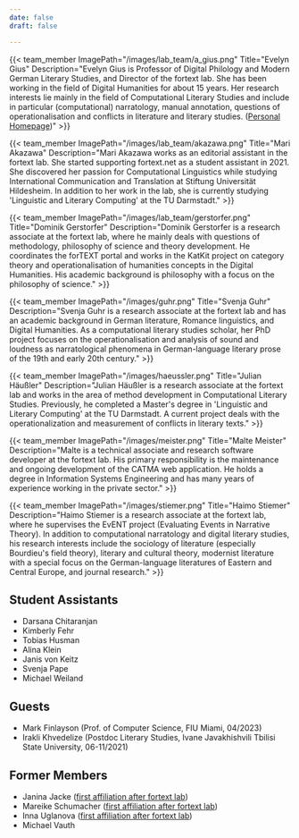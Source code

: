 ```yaml
---
date: false
draft: false

---
```


{{< team_member ImagePath="/images/lab_team/a_gius.png" Title="Evelyn Gius" Description="Evelyn Gius is Professor of Digital Philology and Modern German Literary Studies, and Director of the fortext lab. She has been working in the field of Digital Humanities for about 15 years. Her research interests lie mainly in the field of Computational Literary Studies and include in particular (computational) narratology, manual annotation, questions of operationalisation and conflicts in literature and literary studies. ([Personal Homepage](https://evelyngius.de))" >}}


{{< team_member ImagePath="/images/lab_team/akazawa.png" Title="Mari Akazawa" Description="Mari Akazawa works as an editorial assistant in the fortext lab. She started supporting fortext.net as a student assistant in 2021. She discovered her passion for Computational Linguistics while studying International Communication and Translation at Stiftung Universität Hildesheim. In addition to her work in the lab, she is currently studying 'Linguistic and Literary Computing' at the TU Darmstadt." >}}


{{< team_member ImagePath="/images/lab_team/gerstorfer.png" Title="Dominik Gerstorfer" Description="Dominik Gerstorfer is a research associate at the fortext lab, where he mainly deals with questions of methodology, philosophy of science and theory development. He coordinates the forTEXT portal and works in the KatKit project on category theory and operationalisation of humanities concepts in the Digital Humanities. His academic background is philosophy with a focus on the philosophy of science." >}}


{{< team_member ImagePath="/images/guhr.png" Title="Svenja Guhr" Description="Svenja Guhr is a research associate at the fortext lab and has an academic background in German literature, Romance linguistics, and Digital Humanities. As a computational literary studies scholar, her PhD project focuses on the operationalisation and analysis of sound and loudness as narratological phenomena in German-language literary prose of the 19th and early 20th century." >}}

{{< team_member ImagePath="/images/haeussler.png" Title="Julian Häußler" Description="Julian Häußler is a research associate at the fortext lab and works in the area of method development in Computational Literary Studies. Previously, he completed a Master's degree in 'Linguistic and Literary Computing' at the TU Darmstadt. A current project deals with the operationalization and measurement of conflicts in literary texts." >}}

{{< team_member ImagePath="/images/meister.png" Title="Malte Meister" Description="Malte is a technical associate and research software developer at the fortext lab. His primary responsibility is the maintenance and ongoing development of the CATMA web application. He holds a degree in Information Systems Engineering and has many years of experience working in the private sector." >}}


{{< team_member ImagePath="/images/stiemer.png" Title="Haimo Stiemer" Description="Haimo Stiemer is a research associate at the fortext lab, where he supervises the EvENT project (Evaluating Events in Narrative Theory). In addition to computational narratology and digital literary studies, his research interests include the sociology of literature (especially Bourdieu's field theory), literary and cultural theory, modernist literature with a special focus on the German-language literatures of Eastern and Central Europe, and journal research." >}}



## Student Assistants
- Darsana Chitaranjan
- Kimberly Fehr
- Tobias Husman
- Alina Klein		
- Janis von Keitz
- Svenja Pape
- Michael Weiland		



## Guests
- Mark Finlayson (Prof. of Computer Science, FIU Miami, 04/2023)
- Irakli Khvedelize (Postdoc Literary Studies, Ivane Javakhishvili Tbilisi State University, 06-11/2021)


## Former Members
- Janina Jacke ([first affiliation after fortext lab](https://www.uni-goettingen.de/de/651696.html))
- Mareike Schumacher ([first affiliation after fortext lab](https://www.uni-regensburg.de/sprache-literatur-kultur/professur-digital-humanities/startseite/index.html))
- Inna Uglanova ([first affiliation after fortext lab](https://www.intern.tu-darmstadt.de/verwaltung/dez_viii/kontakte_dezernat_viii/kontakte_dezernat_viii_detail_182720.de.jsp))
- Michael Vauth

</br>
